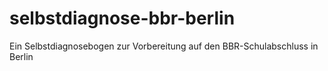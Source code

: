 # selbstdiagnose-bbr-berlin
Ein Selbstdiagnosebogen zur Vorbereitung auf den BBR-Schulabschluss  in Berlin
